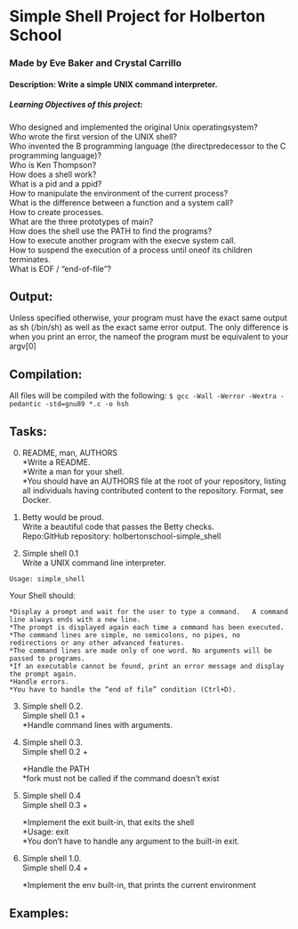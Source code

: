 # Simple Shell Project for Holberton School
### Made by Eve Baker and Crystal Carrillo

#### Description: Write a simple UNIX command interpreter.
##### Learning Objectives of this project:  

Who designed and implemented the original Unix operatingsystem?  
Who wrote the first version of the UNIX shell?  
Who invented the B programming language (the directpredecessor to the C programming language)?  
Who is Ken Thompson?  
How does a shell work?  
What is a pid and a ppid?  
How to manipulate the environment of the current process?  
What is the difference between a function and a system call?  
How to create processes.  
What are the three prototypes of main?  
How does the shell use the PATH to find the programs?  
How to execute another program with the execve system call.  
How to suspend the execution of a process until oneof its children terminates.  
What is EOF / “end-of-file”?  







## Output:
Unless specified otherwise, your program must have the exact same output as sh (/bin/sh) as well as the exact same error output.
The only difference is when you print an error, the nameof the program must be equivalent to your argv[0]

## Compilation:
All files will be compiled with the following:
```$ gcc -Wall -Werror -Wextra -pedantic -std=gnu89 *.c -o hsh ```


## Tasks:
0. README, man, AUTHORS  
	*Write a README.  
	*Write a man for your shell.  
	*You should have an AUTHORS file at the root of your repository, listing all individuals having contributed content to the repository. Format, see Docker.  

1. Betty would be proud.  
Write a beautiful code that passes the Betty checks.  
Repo:GitHub repository: holbertonschool-simple_shell  

2. Simple shell 0.1  
Write a UNIX command line interpreter.  

``` Usage: simple_shell ```

Your Shell should:  

	*Display a prompt and wait for the user to type a command.   A command line always ends with a new line.  
	*The prompt is displayed again each time a command has been executed.  
	*The command lines are simple, no semicolons, no pipes, no redirections or any other advanced features.  
	*The command lines are made only of one word. No arguments will be passed to programs.  
	*If an executable cannot be found, print an error message and display the prompt again.  
	*Handle errors.  
	*You have to handle the “end of file” condition (Ctrl+D).  

3. Simple shell 0.2.  
Simple shell 0.1 +  
	*Handle command lines with arguments. 

4. Simple shell 0.3.  
Simple shell 0.2 +  

	*Handle the PATH  
	*fork must not be called if the command doesn’t exist  

5. Simple shell 0.4  
Simple shell 0.3 +  

	*Implement the exit built-in, that exits the shell  
	*Usage: exit  
	*You don’t have to handle any argument to the built-in exit.  

6. Simple shell 1.0.  
Simple shell 0.4 +  

	*Implement the env built-in, that prints the current environment  












## Examples:
